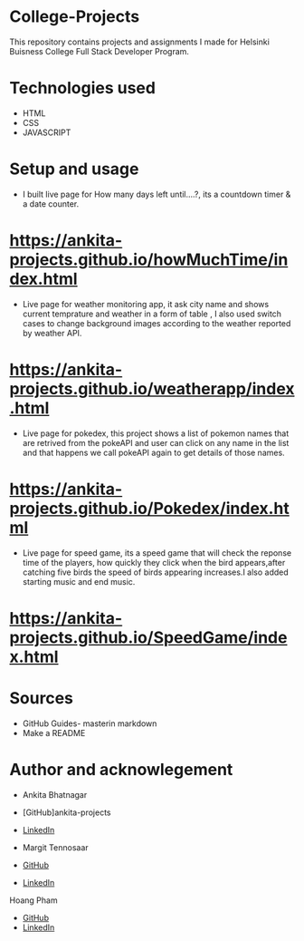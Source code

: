 # College-Projects
This repository contains projects and assignments I made for Helsinki Buisness College Full Stack Developer Program.

# Technologies used

- HTML
- CSS
- JAVASCRIPT

# Setup and usage

- I built live page for How many days left until....?, its a countdown timer & a date counter.
 # https://ankita-projects.github.io/howMuchTime/index.html
- Live page for weather monitoring app, it ask city name and shows current temprature and weather in a form of table , I also used switch cases to change background images according to the weather reported by weather API.
 # https://ankita-projects.github.io/weatherapp/index.html
- Live page for pokedex, this project shows a list of pokemon names that are retrived from the pokeAPI and user can click on any name in the list and that happens we call pokeAPI again to get details of those names. 
 # https://ankita-projects.github.io/Pokedex/index.html
- Live page for speed game, its a speed game that will check the reponse time of the players, how quickly they click when the bird appears,after catching five birds the speed of birds appearing increases.I also added starting music and end music.
# https://ankita-projects.github.io/SpeedGame/index.html

# Sources 
- GitHub Guides- masterin markdown
- Make a README 

# Author and acknowlegement
 - Ankita Bhatnagar
 - [GitHub]ankita-projects
 - [LinkedIn](https://www.linkedin.com/in/ankita-bhatnagar-b9101b21/)

- Margit Tennosaar

- [GitHub](https://github.com/margittennosaar)
- [LinkedIn](https://www.linkedin.com/in/margittennosaar/)

Hoang Pham
- [GitHub](https://github.com/phamt6)
- [LinkedIn](https://www.linkedin.com/in/tienhoangpham/)
 
